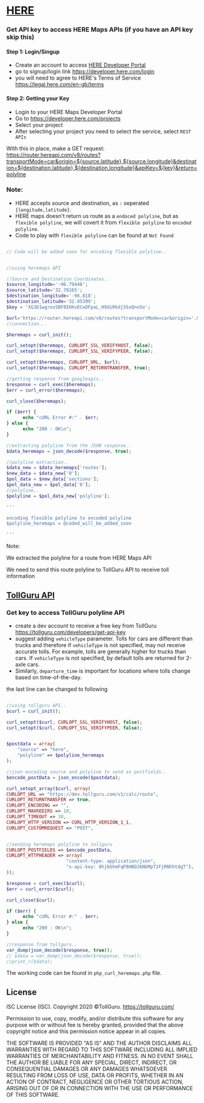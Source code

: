 # [HERE](https://developer.here.com/)

### Get API key to access HERE Maps APIs (if you have an API key skip this)
#### Step 1: Login/Singup
* Create an account to access [HERE Developer Portal](https://developer.here.com/)
* go to signup/login link https://developer.here.com/login
* you will need to agree to HERE's Terms of Service https://legal.here.com/en-gb/terms

#### Step 2: Getting your Key
* Login to your HERE Maps Developer Portal
* Go to https://developer.here.com/projects
* Select your project
* After selecting your project you need to select the service, select
  `REST APIs`


With this in place, make a GET request: https://router.hereapi.com/v8/routes?transportMode=car&origin=${source.latitude},${source.longitude}&destination=${destination.latitude},${destination.longitude}&apiKey=${key}&return=polyline
### Note:
* HERE accepts source and destination, as `:` seperated `{longitude,latitude}`.
* HERE maps doesn't return us route as a `endoced polyline`, but as
  `flexible polyline`, we will covert it from `flexible polyline` to
  `encoded polyline`.
* Code to play with `flexible polyline` can be found at `Not Found`

```php

// Code will be added soon for encoding flexible polyline..

```

```php

//using heremaps API

//Source and Destination Coordinates..
$source_longitude='-96.79448';
$source_latitude='32.78165';
$destination_longitude='-96.818';
$destination_latitude='32.95399';
$key = 'XG3D1wgroxSBF0IHXvECeDFpaL_H9diRkdj3SxQnnSo';

$url='https://router.hereapi.com/v8/routes?transportMode=car&origin='.$source_latitude.','.$source_longitude.'&destination='.$destination_latitude.','.$destination_longitude.'&apiKey='.$key.'&return=polyline';
//connection...

$heremaps = curl_init();

curl_setopt($heremaps, CURLOPT_SSL_VERIFYHOST, false);
curl_setopt($heremaps, CURLOPT_SSL_VERIFYPEER, false);

curl_setopt($heremaps, CURLOPT_URL, $url);
curl_setopt($heremaps, CURLOPT_RETURNTRANSFER, true);

//getting response from googleapis..
$response = curl_exec($heremaps);
$err = curl_error($heremaps);

curl_close($heremaps);

if ($err) {
	  echo "cURL Error #:" . $err;
} else {
	  echo "200 : OK\n";
}

//extracting polyline from the JSON response..
$data_heremaps = json_decode($response, true);

//polyline extraction..
$data_new = $data_heremaps['routes'];
$new_data = $data_new['0'];
$pol_data = $new_data['sections'];
$pol_data_new = $pol_data['0'];
//polyline..
$polyline = $pol_data_new['polyline'];

'''

encoding flexible polyline to encoded polyline
$polyline_heremaps = @coded_will_be_added_soon

'''

```

Note:

We extracted the polyline for a route from HERE Maps API

We need to send this route polyline to TollGuru API to receive toll information

## [TollGuru API](https://tollguru.com/developers/docs/)

### Get key to access TollGuru polyline API
* create a dev account to receive a free key from TollGuru https://tollguru.com/developers/get-api-key
* suggest adding `vehicleType` parameter. Tolls for cars are different than trucks and therefore if `vehicleType` is not specified, may not receive accurate tolls. For example, tolls are generally higher for trucks than cars. If `vehicleType` is not specified, by default tolls are returned for 2-axle cars. 
* Similarly, `departure_time` is important for locations where tolls change based on time-of-the-day.

the last line can be changed to following

```php

//using tollguru API..
$curl = curl_init();

curl_setopt($curl, CURLOPT_SSL_VERIFYHOST, false);
curl_setopt($curl, CURLOPT_SSL_VERIFYPEER, false);


$postdata = array(
	"source" => "here",
	"polyline" => $polyline_heremaps
);

//json encoding source and polyline to send as postfields..
$encode_postData = json_encode($postdata);

curl_setopt_array($curl, array(
CURLOPT_URL => "https://dev.tollguru.com/v1/calc/route",
CURLOPT_RETURNTRANSFER => true,
CURLOPT_ENCODING => "",
CURLOPT_MAXREDIRS => 10,
CURLOPT_TIMEOUT => 30,
CURLOPT_HTTP_VERSION => CURL_HTTP_VERSION_1_1,
CURLOPT_CUSTOMREQUEST => "POST",


//sending heremaps polyline to tollguru
CURLOPT_POSTFIELDS => $encode_postData,
CURLOPT_HTTPHEADER => array(
				      "content-type: application/json",
				      "x-api-key: 8hjbGhmFqP8HBQJ6NbMpT2FjRNhhtdgT"),
));

$response = curl_exec($curl);
$err = curl_error($curl);

curl_close($curl);

if ($err) {
	  echo "cURL Error #:" . $err;
} else {
	  echo "200 : OK\n";
}

//response from tollguru..
var_dump(json_decode($response, true));
// $data = var_dump(json_decode($response, true));
//print_r($data);

```

The working code can be found in `php_curl_heremaps.php` file.

## License
ISC License (ISC). Copyright 2020 &copy;TollGuru. https://tollguru.com/

Permission to use, copy, modify, and/or distribute this software for any purpose with or without fee is hereby granted, provided that the above copyright notice and this permission notice appear in all copies.

THE SOFTWARE IS PROVIDED "AS IS" AND THE AUTHOR DISCLAIMS ALL WARRANTIES WITH REGARD TO THIS SOFTWARE INCLUDING ALL IMPLIED WARRANTIES OF MERCHANTABILITY AND FITNESS. IN NO EVENT SHALL THE AUTHOR BE LIABLE FOR ANY SPECIAL, DIRECT, INDIRECT, OR CONSEQUENTIAL DAMAGES OR ANY DAMAGES WHATSOEVER RESULTING FROM LOSS OF USE, DATA OR PROFITS, WHETHER IN AN ACTION OF CONTRACT, NEGLIGENCE OR OTHER TORTIOUS ACTION, ARISING OUT OF OR IN CONNECTION WITH THE USE OR PERFORMANCE OF THIS SOFTWARE.
